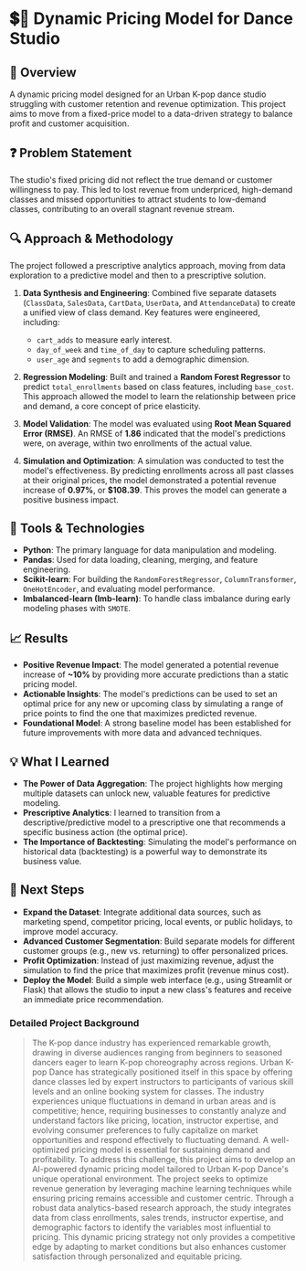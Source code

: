 # 💲💱 Dynamic Pricing Model for Dance Studio

## 🧠 Overview
A dynamic pricing model designed for an Urban K-pop dance studio struggling with customer retention and revenue optimization. This project aims to move from a fixed-price model to a data-driven strategy to balance profit and customer acquisition.

## ❓ Problem Statement
The studio's fixed pricing did not reflect the true demand or customer willingness to pay. This led to lost revenue from underpriced, high-demand classes and missed opportunities to attract students to low-demand classes, contributing to an overall stagnant revenue stream.

## 🔍 Approach & Methodology
The project followed a prescriptive analytics approach, moving from data exploration to a predictive model and then to a prescriptive solution.

1.  **Data Synthesis and Engineering**: Combined five separate datasets (`ClassData`, `SalesData`, `CartData`, `UserData`, and `AttendanceData`) to create a unified view of class demand. Key features were engineered, including:
    * `cart_adds` to measure early interest.
    * `day_of_week` and `time_of_day` to capture scheduling patterns.
    * `user_age` and `segments` to add a demographic dimension.

2.  **Regression Modeling**: Built and trained a **Random Forest Regressor** to predict `total_enrollments` based on class features, including `base_cost`. This approach allowed the model to learn the relationship between price and demand, a core concept of price elasticity.

3.  **Model Validation**: The model was evaluated using **Root Mean Squared Error (RMSE)**. An RMSE of **1.86** indicated that the model's predictions were, on average, within two enrollments of the actual value.

4.  **Simulation and Optimization**: A simulation was conducted to test the model's effectiveness. By predicting enrollments across all past classes at their original prices, the model demonstrated a potential revenue increase of **0.97%**, or **$108.39**. This proves the model can generate a positive business impact.

## 🧰 Tools & Technologies
-   **Python**: The primary language for data manipulation and modeling.
-   **Pandas**: Used for data loading, cleaning, merging, and feature engineering.
-   **Scikit-learn**: For building the `RandomForestRegressor`, `ColumnTransformer`, `OneHotEncoder`, and evaluating model performance.
-   **Imbalanced-learn (Imb-learn)**: To handle class imbalance during early modeling phases with `SMOTE`.

## 📈 Results
-   **Positive Revenue Impact**: The model generated a potential revenue increase of **~10%** by providing more accurate predictions than a static pricing model.
-   **Actionable Insights**: The model's predictions can be used to set an optimal price for any new or upcoming class by simulating a range of price points to find the one that maximizes predicted revenue.
-   **Foundational Model**: A strong baseline model has been established for future improvements with more data and advanced techniques.

## 💡 What I Learned
-   **The Power of Data Aggregation**: The project highlights how merging multiple datasets can unlock new, valuable features for predictive modeling.
-   **Prescriptive Analytics**: I learned to transition from a descriptive/predictive model to a prescriptive one that recommends a specific business action (the optimal price).
-   **The Importance of Backtesting**: Simulating the model's performance on historical data (backtesting) is a powerful way to demonstrate its business value.

## 🚀 Next Steps
-   **Expand the Dataset**: Integrate additional data sources, such as marketing spend, competitor pricing, local events, or public holidays, to improve model accuracy.
-   **Advanced Customer Segmentation**: Build separate models for different customer groups (e.g., new vs. returning) to offer personalized prices.
-   **Profit Optimization**: Instead of just maximizing revenue, adjust the simulation to find the price that maximizes profit (revenue minus cost).
-   **Deploy the Model**: Build a simple web interface (e.g., using Streamlit or Flask) that allows the studio to input a new class's features and receive an immediate price recommendation.

### Detailed Project Background
  > The K-pop dance industry has experienced remarkable growth, drawing in diverse audiences ranging from beginners to seasoned dancers eager to learn K-pop choreography across regions. Urban K-pop Dance has strategically positioned itself in this space by offering dance classes led by expert instructors to participants of various skill levels and an online booking system for classes. 
The industry experiences unique fluctuations in demand in urban areas and is competitive; hence, requiring businesses to constantly analyze and understand factors like pricing, location, instructor expertise, and evolving consumer preferences to fully capitalize on market opportunities and respond effectively to fluctuating demand. A well-optimized pricing model is essential for sustaining demand and profitability.
To address this challenge, this project aims to develop an AI-powered dynamic pricing model tailored to Urban K-pop Dance's unique operational environment. The project seeks to optimize revenue generation by leveraging machine learning techniques while ensuring pricing remains accessible and customer centric. Through a robust data analytics-based research approach, the study integrates data from class enrollments, sales trends, instructor expertise, and demographic factors to identify the variables most influential to pricing.
This dynamic pricing strategy not only provides a competitive edge by adapting to market conditions but also enhances customer satisfaction through personalized and equitable pricing. 
